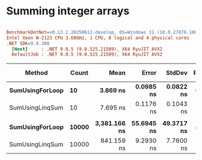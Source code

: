 # Summing integer arrays


``` ini

BenchmarkDotNet=v0.13.2.20250612-develop, OS=Windows 11 (10.0.27876.1000)
Intel Xeon W-2123 CPU 3.60GHz, 1 CPU, 8 logical and 4 physical cores
.NET SDK=9.0.300
  [Host]     : .NET 9.0.5 (9.0.525.21509), X64 RyuJIT AVX2
  DefaultJob : .NET 9.0.5 (9.0.525.21509), X64 RyuJIT AVX2


```
|          Method | Count |         Mean |      Error |     StdDev | Ratio | RatioSD | Allocated | Alloc Ratio |
|---------------- |------ |-------------:|-----------:|-----------:|------:|--------:|----------:|------------:|
| **SumUsingForLoop** |    **10** |     **3.869 ns** |  **0.0985 ns** |  **0.0822 ns** |  **0.50** |    **0.01** |         **-** |          **NA** |
| SumUsingLinqSum |    10 |     7.695 ns |  0.1176 ns |  0.1043 ns |  1.00 |    0.00 |         - |          NA |
|                 |       |              |            |            |       |         |           |             |
| **SumUsingForLoop** | **10000** | **3,381.166 ns** | **55.6945 ns** | **49.3717 ns** |  **4.02** |    **0.08** |         **-** |          **NA** |
| SumUsingLinqSum | 10000 |   841.159 ns |  9.2930 ns |  7.7600 ns |  1.00 |    0.00 |         - |          NA |
